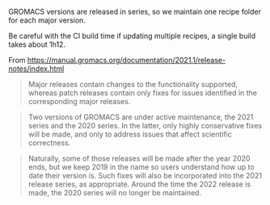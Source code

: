 GROMACS versions are released in series, so we maintain one
recipe folder for each major version.

Be careful with the CI build time if updating multiple 
recipes, a single build takes about 1h12.

From https://manual.gromacs.org/documentation/2021.1/release-notes/index.html

> Major releases contain changes to the functionality supported, whereas patch
> releases contain only fixes for issues identified in the corresponding major
> releases.

> Two versions of GROMACS are under active maintenance, the 2021 series and the
> 2020 series. In the latter, only highly conservative fixes will be made, and
> only to address issues that affect scientific correctness.

> Naturally, some of those releases will be made after the year 2020 ends, but
> we keep 2019 in the name so users understand how up to date their version is.
> Such fixes will also be incorporated into the 2021 release series, as
> appropriate. Around the time the 2022 release is made, the 2020 series will no
> longer be maintained.
